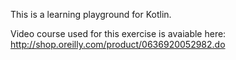 This is a learning playground for Kotlin. 

Video course used for this exercise is avaiable here:
http://shop.oreilly.com/product/0636920052982.do